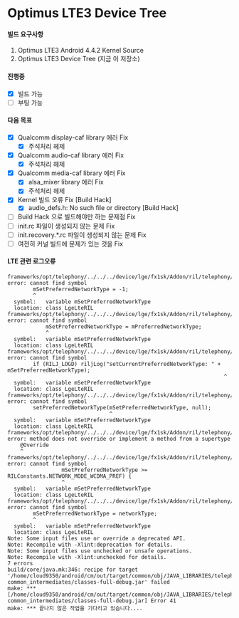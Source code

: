 # Optimus LTE3 Device Tree
#### 빌드 요구사항
1. Optimus LTE3 Android 4.4.2 Kernel Source
2. Optimus LTE3 Device Tree (지금 이 저장소)

#### 진행중
- [x] 빌드 가능
- [ ] 부팅 가능

#### 다음 목표

- [x] Qualcomm display-caf library 에러 Fix
  - [x] 주석처리 헤제
- [x] Qualcomm audio-caf library 에러 Fix
  - [x] 주석처리 헤제
- [x] Qualcomm media-caf library 에러 Fix
  - [x] alsa_mixer library 에러 Fix
  - [x] 주석처리 헤제
- [x] Kernel 빌드 오류 Fix [Build Hack]
  - [x] audio_defs.h: No such file or directory [Build Hack]
- [ ] Build Hack 으로 빌드해야만 하는 문제점 Fix
- [ ] init.rc 파일이 생성되지 않는 문제 Fix
- [ ] init.recovery.*.rc 파일이 생성되지 않는 문제 Fix
- [ ] 여전히 커널 빌드에 문제가 있는 것을 Fix

#### LTE 관련 로그오류
```
frameworks/opt/telephony/../../../device/lge/fx1sk/Addon/ril/telephony/java/com/android/internal/telephony/LgeLteRIL.java:73: error: cannot find symbol
        mSetPreferredNetworkType = -1;
        ^
  symbol:   variable mSetPreferredNetworkType
  location: class LgeLteRIL
frameworks/opt/telephony/../../../device/lge/fx1sk/Addon/ril/telephony/java/com/android/internal/telephony/LgeLteRIL.java:224: error: cannot find symbol
            mSetPreferredNetworkType = mPreferredNetworkType;
            ^
  symbol:   variable mSetPreferredNetworkType
  location: class LgeLteRIL
frameworks/opt/telephony/../../../device/lge/fx1sk/Addon/ril/telephony/java/com/android/internal/telephony/LgeLteRIL.java:353: error: cannot find symbol
        if (RILJ_LOGD) riljLog("setCurrentPreferredNetworkType: " + mSetPreferredNetworkType);
                                                                    ^
  symbol:   variable mSetPreferredNetworkType
  location: class LgeLteRIL
frameworks/opt/telephony/../../../device/lge/fx1sk/Addon/ril/telephony/java/com/android/internal/telephony/LgeLteRIL.java:354: error: cannot find symbol
        setPreferredNetworkType(mSetPreferredNetworkType, null);
                                ^
  symbol:   variable mSetPreferredNetworkType
  location: class LgeLteRIL
frameworks/opt/telephony/../../../device/lge/fx1sk/Addon/ril/telephony/java/com/android/internal/telephony/LgeLteRIL.java:351: error: method does not override or implement a method from a supertype
    @Override
    ^
frameworks/opt/telephony/../../../device/lge/fx1sk/Addon/ril/telephony/java/com/android/internal/telephony/LgeLteRIL.java:363: error: cannot find symbol
                 mSetPreferredNetworkType >= RILConstants.NETWORK_MODE_WCDMA_PREF) {
                 ^
  symbol:   variable mSetPreferredNetworkType
  location: class LgeLteRIL
frameworks/opt/telephony/../../../device/lge/fx1sk/Addon/ril/telephony/java/com/android/internal/telephony/LgeLteRIL.java:366: error: cannot find symbol
        mSetPreferredNetworkType = networkType;
        ^
  symbol:   variable mSetPreferredNetworkType
  location: class LgeLteRIL
Note: Some input files use or override a deprecated API.
Note: Recompile with -Xlint:deprecation for details.
Note: Some input files use unchecked or unsafe operations.
Note: Recompile with -Xlint:unchecked for details.
7 errors
build/core/java.mk:346: recipe for target '/home/cloud9350/android/cm/out/target/common/obj/JAVA_LIBRARIES/telephony-common_intermediates/classes-full-debug.jar' failed
make: *** [/home/cloud9350/android/cm/out/target/common/obj/JAVA_LIBRARIES/telephony-common_intermediates/classes-full-debug.jar] Error 41
make: *** 끝나지 않은 작업을 기다리고 있습니다....
```